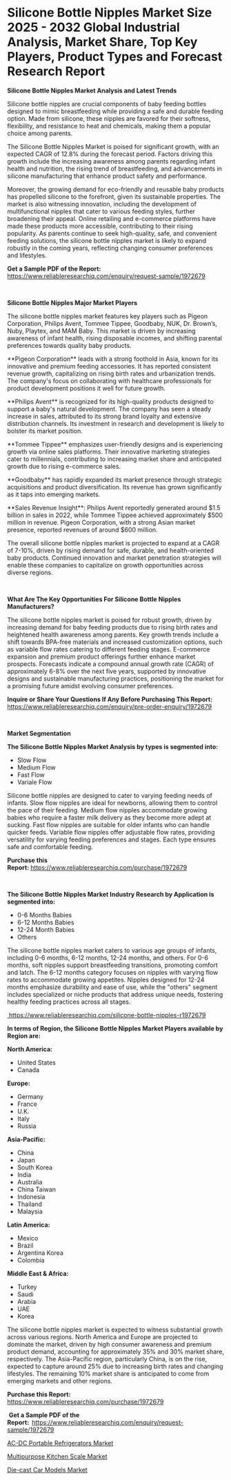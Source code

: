 <p><h1>Silicone Bottle Nipples Market Size 2025 - 2032 Global Industrial Analysis, Market Share, Top Key Players, Product Types and Forecast Research Report</h1></p><p><strong>Silicone Bottle Nipples Market Analysis and Latest Trends</strong></p>
<p><p>Silicone bottle nipples are crucial components of baby feeding bottles designed to mimic breastfeeding while providing a safe and durable feeding option. Made from silicone, these nipples are favored for their softness, flexibility, and resistance to heat and chemicals, making them a popular choice among parents.</p><p>The Silicone Bottle Nipples Market is poised for significant growth, with an expected CAGR of 12.8% during the forecast period. Factors driving this growth include the increasing awareness among parents regarding infant health and nutrition, the rising trend of breastfeeding, and advancements in silicone manufacturing that enhance product safety and performance. </p><p>Moreover, the growing demand for eco-friendly and reusable baby products has propelled silicone to the forefront, given its sustainable properties. The market is also witnessing innovation, including the development of multifunctional nipples that cater to various feeding styles, further broadening their appeal. Online retailing and e-commerce platforms have made these products more accessible, contributing to their rising popularity. As parents continue to seek high-quality, safe, and convenient feeding solutions, the silicone bottle nipples market is likely to expand robustly in the coming years, reflecting changing consumer preferences and lifestyles.</p></p>
<p><strong>Get a Sample PDF of the Report:&nbsp;</strong> <a href="https://www.reliableresearchiq.com/enquiry/request-sample/1972679?utm_campaign=1087&utm_medium=2&utm_source=Github&utm_content=ia&utm_term=10022025&utm_id=silicone-bottle-nipples">https://www.reliableresearchiq.com/enquiry/request-sample/1972679</a></p>
<p>&nbsp;</p>
<p><strong>Silicone Bottle Nipples Major Market Players</strong></p>
<p><p>The silicone bottle nipples market features key players such as Pigeon Corporation, Philips Avent, Tommee Tippee, Goodbaby, NUK, Dr. Brown’s, Nuby, Playtex, and MAM Baby. This market is driven by increasing awareness of infant health, rising disposable incomes, and shifting parental preferences towards quality baby products.</p><p>**Pigeon Corporation** leads with a strong foothold in Asia, known for its innovative and premium feeding accessories. It has reported consistent revenue growth, capitalizing on rising birth rates and urbanization trends. The company's focus on collaborating with healthcare professionals for product development positions it well for future growth.</p><p>**Philips Avent** is recognized for its high-quality products designed to support a baby's natural development. The company has seen a steady increase in sales, attributed to its strong brand loyalty and extensive distribution channels. Its investment in research and development is likely to bolster its market position.</p><p>**Tommee Tippee** emphasizes user-friendly designs and is experiencing growth via online sales platforms. Their innovative marketing strategies cater to millennials, contributing to increasing market share and anticipated growth due to rising e-commerce sales.</p><p>**Goodbaby** has rapidly expanded its market presence through strategic acquisitions and product diversification. Its revenue has grown significantly as it taps into emerging markets.</p><p>**Sales Revenue Insight**: Philips Avent reportedly generated around $1.5 billion in sales in 2022, while Tommee Tippee achieved approximately $500 million in revenue. Pigeon Corporation, with a strong Asian market presence, reported revenues of around $600 million.</p><p>The overall silicone bottle nipples market is projected to expand at a CAGR of 7-10%, driven by rising demand for safe, durable, and health-oriented baby products. Continued innovation and market penetration strategies will enable these companies to capitalize on growth opportunities across diverse regions.</p></p>
<p>&nbsp;</p>
<p><strong>What Are The Key Opportunities For Silicone Bottle Nipples Manufacturers?</strong></p>
<p><p>The silicone bottle nipples market is poised for robust growth, driven by increasing demand for baby feeding products due to rising birth rates and heightened health awareness among parents. Key growth trends include a shift towards BPA-free materials and increased customization options, such as variable flow rates catering to different feeding stages. E-commerce expansion and premium product offerings further enhance market prospects. Forecasts indicate a compound annual growth rate (CAGR) of approximately 6-8% over the next five years, supported by innovative designs and sustainable manufacturing practices, positioning the market for a promising future amidst evolving consumer preferences.</p></p>
<p><strong>Inquire or Share Your Questions If Any Before Purchasing This Report:</strong> <a href="https://www.reliableresearchiq.com/enquiry/pre-order-enquiry/1972679?utm_campaign=1087&utm_medium=2&utm_source=Github&utm_content=ia&utm_term=10022025&utm_id=silicone-bottle-nipples">https://www.reliableresearchiq.com/enquiry/pre-order-enquiry/1972679</a></p>
<p>&nbsp;</p>
<p><strong>Market Segmentation</strong></p>
<p><strong>The Silicone Bottle Nipples Market Analysis by types is segmented into:</strong></p>
<p><ul><li>Slow Flow</li><li>Medium Flow</li><li>Fast Flow</li><li>Variale Flow</li></ul></p>
<p><p>Silicone bottle nipples are designed to cater to varying feeding needs of infants. Slow flow nipples are ideal for newborns, allowing them to control the pace of their feeding. Medium flow nipples accommodate growing babies who require a faster milk delivery as they become more adept at sucking. Fast flow nipples are suitable for older infants who can handle quicker feeds. Variable flow nipples offer adjustable flow rates, providing versatility for varying feeding preferences and stages. Each type ensures safe and comfortable feeding.</p></p>
<p><strong>Purchase this Report:&nbsp;</strong><a href="https://www.reliableresearchiq.com/purchase/1972679?utm_campaign=1087&utm_medium=2&utm_source=Github&utm_content=ia&utm_term=10022025&utm_id=silicone-bottle-nipples">https://www.reliableresearchiq.com/purchase/1972679</a></p>
<p>&nbsp;</p>
<p><strong>The Silicone Bottle Nipples Market Industry Research by Application is segmented into:</strong></p>
<p><ul><li>0-6 Months Babies</li><li>6-12 Months Babies</li><li>12-24 Month Babies</li><li>Others</li></ul></p>
<p><p>The silicone bottle nipples market caters to various age groups of infants, including 0-6 months, 6-12 months, 12-24 months, and others. For 0-6 months, soft nipples support breastfeeding transitions, promoting comfort and latch. The 6-12 months category focuses on nipples with varying flow rates to accommodate growing appetites. Nipples designed for 12-24 months emphasize durability and ease of use, while the "others" segment includes specialized or niche products that address unique needs, fostering healthy feeding practices across all stages.</p></p>
<p><a href="https://www.reliableresearchiq.com/silicone-bottle-nipples-r1972679?utm_campaign=1087&utm_medium=2&utm_source=Github&utm_content=ia&utm_term=10022025&utm_id=silicone-bottle-nipples">&nbsp;https://www.reliableresearchiq.com/silicone-bottle-nipples-r1972679</a></p>
<p><strong>In terms of Region, the Silicone Bottle Nipples Market Players available by Region are:</strong></p>
<p>
    <p> <strong> North America: </strong>
        <ul>
            <li>United States</li>
            <li>Canada</li>
        </ul>
        </p> 
    <p> <strong> Europe: </strong>
        <ul>
            <li>Germany</li>
            <li>France</li>
            <li>U.K.</li>
            <li>Italy</li>
            <li>Russia</li>
        </ul>
        </p> 
    <p> <strong> Asia-Pacific: </strong>
        <ul>
            <li>China</li>
            <li>Japan</li>
            <li>South Korea</li>
            <li>India</li>
            <li>Australia</li>
            <li>China Taiwan</li>
            <li>Indonesia</li>
            <li>Thailand</li>
            <li>Malaysia</li>
        </ul>
        </p> 
    <p> <strong> Latin America: </strong>
        <ul>
            <li>Mexico</li>
            <li>Brazil</li>
            <li>Argentina Korea</li>
            <li>Colombia</li>
        </ul>
        </p> 
    <p> <strong> Middle East & Africa: </strong>
        <ul>
            <li>Turkey</li>
            <li>Saudi</li>
            <li>Arabia</li>
            <li>UAE</li>
            <li>Korea</li>
        </ul>
    </p>
    </p>
<p><p>The silicone bottle nipples market is expected to witness substantial growth across various regions. North America and Europe are projected to dominate the market, driven by high consumer awareness and premium product demand, accounting for approximately 35% and 30% market share, respectively. The Asia-Pacific region, particularly China, is on the rise, expected to capture around 25% due to increasing birth rates and changing lifestyles. The remaining 10% market share is anticipated to come from emerging markets and other regions.</p></p>
<p><strong>Purchase this Report: </strong><a href="https://www.reliableresearchiq.com/purchase/1972679?utm_campaign=1087&utm_medium=2&utm_source=Github&utm_content=ia&utm_term=10022025&utm_id=silicone-bottle-nipples">https://www.reliableresearchiq.com/purchase/1972679</a></p>
<p>&nbsp;<strong>Get a Sample PDF of the Report:&nbsp;&nbsp;</strong><a href="https://www.reliableresearchiq.com/enquiry/request-sample/1972679?utm_campaign=1087&utm_medium=2&utm_source=Github&utm_content=ia&utm_term=10022025&utm_id=silicone-bottle-nipples">https://www.reliableresearchiq.com/enquiry/request-sample/1972679</a></p>
<p><strong></strong></p>
<p><p><a href="https://github.com/butiyadubot/Market-Research-Report-List-1/blob/main/ac-dc-portable-refrigerators-market.md?utm_campaign=1087&utm_medium=2&utm_source=Github&utm_content=ia&utm_term=10022025&utm_id=silicone-bottle-nipples">AC-DC Portable Refrigerators Market</a></p><p><a href="https://github.com/piiramessa/Market-Research-Report-List-1/blob/main/multipurpose-kitchen-scale-market.md?utm_campaign=1087&utm_medium=2&utm_source=Github&utm_content=ia&utm_term=10022025&utm_id=silicone-bottle-nipples">Multipurpose Kitchen Scale Market</a></p><p><a href="https://github.com/gnarrbroyon44/Market-Research-Report-List-1/blob/main/die-cast-car-models-market.md?utm_campaign=1087&utm_medium=2&utm_source=Github&utm_content=ia&utm_term=10022025&utm_id=silicone-bottle-nipples">Die-cast Car Models Market</a></p></p>